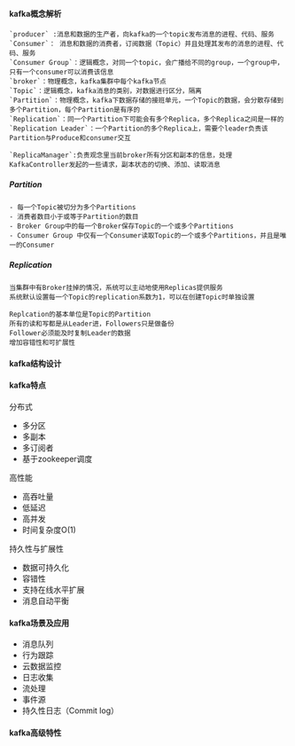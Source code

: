 #### kafka概念解析

```shell
`producer` :消息和数据的生产者，向kafka的一个topic发布消息的进程、代码、服务
`Consumer`： 消息和数据的消费者，订阅数据（Topic）并且处理其发布的消息的进程、代码、服务
`Consumer Group`：逻辑概念，对同一个topic，会广播给不同的group，一个group中，只有一个consumer可以消费该信息
`broker`：物理概念，kafka集群中每个kafka节点
`Topic`：逻辑概念，kafka消息的类别，对数据进行区分，隔离
`Partition`：物理概念，kafka下数据存储的接班单元，一个Topic的数据，会分散存储到多个Partition，每个Partition是有序的
`Replication`：同一个Partition下可能会有多个Replica，多个Replica之间是一样的
`Replication Leader`：一个Partition的多个Replica上，需要个leader负责该Partition与Produce和consumer交互

`ReplicaManager`:负责观念里当前broker所有分区和副本的信息，处理KafkaController发起的一些请求，副本状态的切换、添加、读取消息
```

##### Partition

```shell
- 每一个Topic被切分为多个Partitions
- 消费者数目小于或等于Partition的数目
- Broker Group中的每一个Broker保存Topic的一个或多个Partitions
- Consumer Group 中仅有一个Consumer读取Topic的一个或多个Partitions，并且是唯一的Consumer
```

##### Replication

```shell
当集群中有Broker挂掉的情况，系统可以主动地使用Replicas提供服务
系统默认设置每一个Topic的replication系数为1，可以在创建Topic时单独设置

Replcation的基本单位是Topic的Partition
所有的读和写都是从Leader进，Followers只是做备份
Follower必须能及时复制Leader的数据
增加容错性和可扩展性
```

#### kafka结构设计

#### kafka特点

分布式

- 多分区
- 多副本
- 多订阅者
- 基于zookeeper调度

高性能

- 高吞吐量
- 低延迟
- 高并发
- 时间复杂度O(1)

持久性与扩展性

- 数据可持久化
- 容错性
- 支持在线水平扩展
- 消息自动平衡

#### kafka场景及应用

- 消息队列
- 行为跟踪
- 云数据监控
- 日志收集
- 流处理
- 事件源
- 持久性日志（Commit log）

#### kafka高级特性







